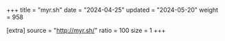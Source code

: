 +++
title = "myr.sh"
date = "2024-04-25"
updated = "2024-05-20"
weight = 958

[extra]
source = "http://myr.sh/"
ratio = 100
size = 1
+++
